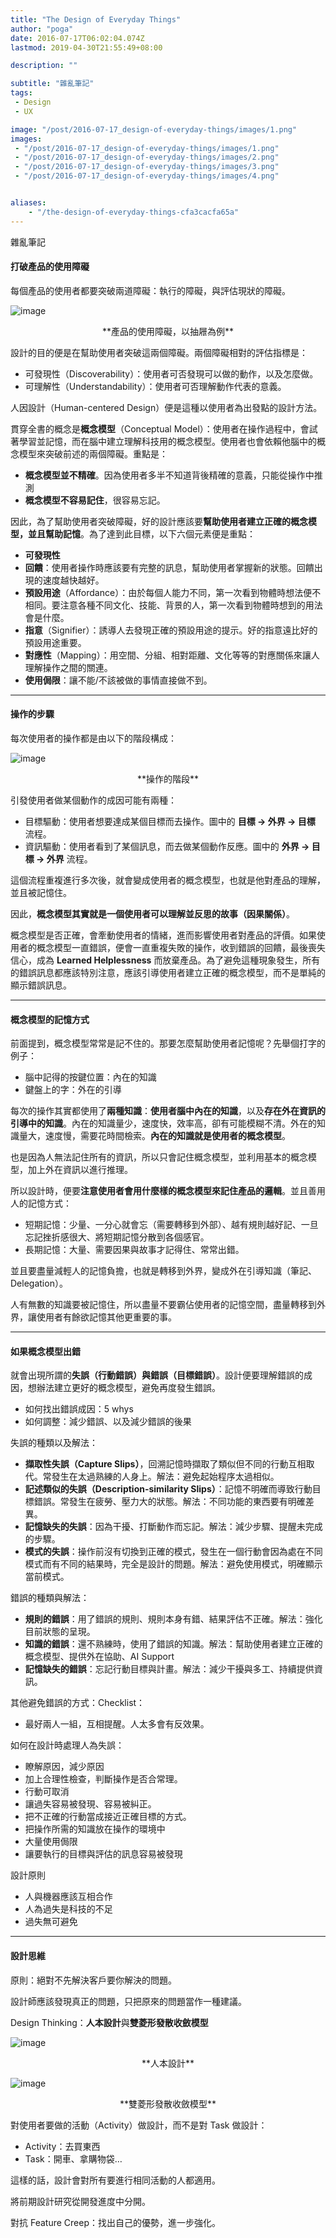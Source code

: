 ```yaml
---
title: "The Design of Everyday Things"
author: "poga"
date: 2016-07-17T06:02:04.074Z
lastmod: 2019-04-30T21:55:49+08:00

description: ""

subtitle: "雜亂筆記"
tags:
 - Design
 - UX

image: "/post/2016-07-17_design-of-everyday-things/images/1.png"
images:
 - "/post/2016-07-17_design-of-everyday-things/images/1.png"
 - "/post/2016-07-17_design-of-everyday-things/images/2.png"
 - "/post/2016-07-17_design-of-everyday-things/images/3.png"
 - "/post/2016-07-17_design-of-everyday-things/images/4.png"


aliases:
    - "/the-design-of-everyday-things-cfa3cacfa65a"
---
```


雜亂筆記

#### **打破產品的使用障礙**

每個產品的使用者都要突破兩道障礙：執行的障礙，與評估現狀的障礙。




![image](/post/2016-07-17_design-of-everyday-things/images/1.png)

<center>**產品的使用障礙，以抽屜為例**</center>



設計的目的便是在幫助使用者突破這兩個障礙。兩個障礙相對的評估指標是：

*   可發現性（Discoverability）：使用者可否發現可以做的動作，以及怎麼做。
*   可理解性（Understandability）：使用者可否理解動作代表的意義。

人因設計（Human-centered Design）便是這種以使用者為出發點的設計方法。

貫穿全書的概念是**概念模型**（Conceptual Model）：使用者在操作過程中，會試著學習並記憶，而在腦中建立理解科技用的概念模型。使用者也會依賴他腦中的概念模型來突破前述的兩個障礙。重點是：

*   **概念模型並不精確**。因為使用者多半不知道背後精確的意義，只能從操作中推測
*   **概念模型不容易記住**，很容易忘記。

因此，為了幫助使用者突破障礙，好的設計應該要**幫助使用者建立正確的概念模型，並且幫助記憶**。為了達到此目標，以下六個元素便是重點：

*   **可發現性**
*   **回饋**：使用者操作時應該要有完整的訊息，幫助使用者掌握新的狀態。回饋出現的速度越快越好。
*   **預設用途**（Affordance）：由於每個人能力不同，第一次看到物體時想法便不相同。要注意各種不同文化、技能、背景的人，第一次看到物體時想到的用法會是什麼。
*   **指意**（Signifier）：誘導人去發現正確的預設用途的提示。好的指意遠比好的預設用途重要。
*   **對應性**（Mapping）：用空間、分組、相對距離、文化等等的對應關係來讓人理解操作之間的關連。
*   **使用侷限**：讓不能/不該被做的事情直接做不到。

---

#### 操作的步驟

每次使用者的操作都是由以下的階段構成：

![image](/post/2016-07-17_design-of-everyday-things/images/2.png)

<center>**操作的階段**</center>



引發使用者做某個動作的成因可能有兩種：

*   目標驅動：使用者想要達成某個目標而去操作。圖中的 **目標 -> 外界 -> 目標** 流程。
*   資訊驅動：使用者看到了某個訊息，而去做某個動作反應。圖中的 **外界 -> 目標 -> 外界** 流程。

這個流程重複進行多次後，就會變成使用者的概念模型，也就是他對產品的理解，並且被記憶住。

因此，**概念模型其實就是一個使用者可以理解並反思的故事（因果關係）**。

概念模型是否正確，會牽動使用者的情緒，進而影響使用者對產品的評價。如果使用者的概念模型一直錯誤，便會一直重複失敗的操作，收到錯誤的回饋，最後喪失信心，成為 **Learned Helplessness** 而放棄產品。為了避免這種現象發生，所有的錯誤訊息都應該特別注意，應該引導使用者建立正確的概念模型，而不是單純的顯示錯誤訊息。

---

#### 概念模型的記憶方式

前面提到，概念模型常常是記不住的。那要怎麼幫助使用者記憶呢？先舉個打字的例子：

*   腦中記得的按鍵位置：內在的知識
*   鍵盤上的字：外在的引導

每次的操作其實都使用了**兩種知識**：**使用者腦中內在的知識**，以及**存在外在資訊的引導中的知識**。內在的知識量少，速度快，效率高，卻有可能模糊不清。外在的知識量大，速度慢，需要花時間檢索。**內在的知識就是使用者的概念模型**。

也是因為人無法記住所有的資訊，所以只會記住概念模型，並利用基本的概念模型，加上外在資訊以進行推理。

所以設計時，便要**注意使用者會用什麼樣的概念模型來記住產品的邏輯**。並且善用人的記憶方式：

*   短期記憶：少量、一分心就會忘（需要轉移到外部）、越有規則越好記、一旦忘記挫折感很大、將短期記憶分散到各個感官。
*   長期記憶：大量、需要因果與故事才記得住、常常出錯。

並且要盡量減輕人的記憶負擔，也就是轉移到外界，變成外在引導知識（筆記、Delegation）。

人有無數的知識要被記憶住，所以盡量不要霸佔使用者的記憶空間，盡量轉移到外界，讓使用者有餘欲記憶其他更重要的事。

---

#### 如果概念模型出錯

就會出現所謂的**失誤（行動錯誤）**與**錯誤（目標錯誤）**。設計便要理解錯誤的成因，想辦法建立更好的概念模型，避免再度發生錯誤。

*   如何找出錯誤成因：5 whys
*   如何調整：減少錯誤、以及減少錯誤的後果

失誤的種類以及解法：

*   **擷取性失誤（Capture Slips）**，回溯記憶時擷取了類似但不同的行動互相取代。常發生在太過熟練的人身上。解法：避免起始程序太過相似。
*   **記述類似的失誤（Description-similarity Slips）**：記憶不明確而導致行動目標錯誤。常發生在疲勞、壓力大的狀態。解法：不同功能的東西要有明確差異。
*   **記憶缺失的失誤**：因為干擾、打斷動作而忘記。解法：減少步驟、提醒未完成的步驟。
*   **模式的失誤**：操作前沒有切換到正確的模式，發生在一個行動會因為處在不同模式而有不同的結果時，完全是設計的問題。解法：避免使用模式，明確顯示當前模式。

錯誤的種類與解法：

*   **規則的錯誤**：用了錯誤的規則、規則本身有錯、結果評估不正確。解法：強化目前狀態的呈現。
*   **知識的錯誤**：還不熟練時，使用了錯誤的知識。解法：幫助使用者建立正確的概念模型、提供外在協助、AI Support
*   **記憶缺失的錯誤**：忘記行動目標與計畫。解法：減少干擾與多工、持續提供資訊。

其他避免錯誤的方式：Checklist：

*   最好兩人一組，互相提醒。人太多會有反效果。

如何在設計時處理人為失誤：

*   瞭解原因，減少原因
*   加上合理性檢查，判斷操作是否合常理。
*   行動可取消
*   讓過失容易被發現、容易被糾正。
*   把不正確的行動當成接近正確目標的方式。
*   把操作所需的知識放在操作的環境中
*   大量使用侷限
*   讓要執行的目標與評估的訊息容易被發現

設計原則

*   人與機器應該互相合作
*   人為過失是科技的不足
*   過失無可避免


---

#### 設計思維

原則：絕對不先解決客戶要你解決的問題。

設計師應該發現真正的問題，只把原來的問題當作一種建議。

Design Thinking：**人本設計**與**雙菱形發散收斂模型**




![image](/post/2016-07-17_design-of-everyday-things/images/3.png)

<center>**人本設計**</center>





![image](/post/2016-07-17_design-of-everyday-things/images/4.png)

<center>**雙菱形發散收斂模型**</center>



對使用者要做的活動（Activity）做設計，而不是對 Task 做設計：

*   Activity：去買東西
*   Task：開車、拿購物袋…

這樣的話，設計會對所有要進行相同活動的人都適用。

將前期設計研究從開發進度中分開。

對抗 Feature Creep：找出自己的優勢，進一步強化。
